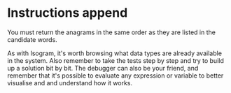 # Instructions append

You must return the anagrams in the same order as they are listed in the candidate words.

As with Isogram, it's worth browsing what data types are already available in the system.
Also remember to take the tests step by step and try to build up a solution bit by bit.
The debugger can also be your friend, and remember that it's possible to evaluate any expression or variable to better visualise and and understand how it works.
